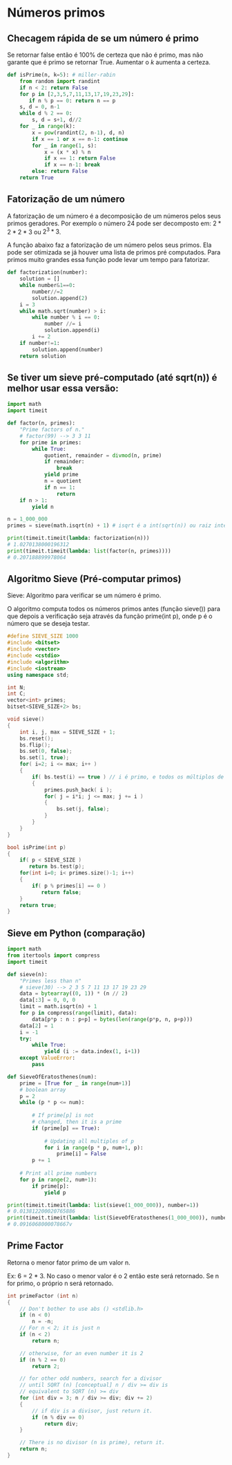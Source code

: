 # Números primos


## Checagem rápida de se um número é primo

Se retornar false então é 100% de certeza que não é primo, mas não garante que é primo se retornar True. Aumentar o $k$ aumenta a certeza. 


```python
def isPrime(n, k=5): # miller-rabin
    from random import randint
    if n < 2: return False
    for p in [2,3,5,7,11,13,17,19,23,29]:
       if n % p == 0: return n == p
    s, d = 0, n-1
    while d % 2 == 0:
        s, d = s+1, d//2
    for _ in range(k):
        x = pow(randint(2, n-1), d, n)
        if x == 1 or x == n-1: continue
        for _ in range(1, s):
            x = (x * x) % n
            if x == 1: return False
            if x == n-1: break
        else: return False
    return True
```



## Fatorização de um número

A fatorização de um número é a decomposição de um números pelos seus primos geradores. Por exemplo o número 24 pode ser decomposto em: $2*2*2*3$ ou $2^3*3$. 

A função abaixo faz a fatorização de um número pelos seus primos. Ela pode ser otimizada se já houver uma lista de primos pré computados. Para primos muito grandes essa função pode levar um tempo para fatorizar.


```python
def factorization(number):
    solution = []
    while number&1==0:
        number//=2
        solution.append(2)
    i = 3
    while math.sqrt(number) > i:
        while number % i == 0:
            number //= i 
            solution.append(i)
        i += 2
    if number!=1:
        solution.append(number)
    return solution
```

## Se tiver um sieve pré-computado (até sqrt(n)) é melhor usar essa versão:
```python
import math
import timeit

def factor(n, primes):
    "Prime factors of n."
    # factor(99) --> 3 3 11
    for prime in primes:
        while True:
            quotient, remainder = divmod(n, prime)
            if remainder:
                break
            yield prime
            n = quotient
            if n == 1:
                return
    if n > 1:
        yield n

n = 1_000_000
primes = sieve(math.isqrt(n) + 1) # isqrt é a int(sqrt(n)) ou raiz inteira

print(timeit.timeit(lambda: factorization(n)))
# 1.0270138000196312
print(timeit.timeit(lambda: list(factor(n, primes))))
# 0.207188899978064
```


## Algoritmo Sieve (Pré-computar primos)
Sieve: Algoritmo para verificar se um número é primo.

O algoritmo computa todos os números primos antes (função sieve()) para que depois a  verificação seja através da função prime(int p), onde p é o número que se deseja testar.

```c++
#define SIEVE_SIZE 1000
#include <bitset>
#include <vector>
#include <cstdio>
#include <algorithm>
#include <iostream>
using namespace std;

int N;
int C;
vector<int> primes;
bitset<SIEVE_SIZE+2> bs;

void sieve()
{
    int i, j, max = SIEVE_SIZE + 1;
    bs.reset();
    bs.flip();
    bs.set(0, false);
    bs.set(1, true);
    for( i=2; i <= max; i++ )
    {
        if( bs.test(i) == true ) // i é primo, e todos os múltiplos de i nao
        {
            primes.push_back( i );
            for( j = i*i; j <= max; j += i )
            {
                bs.set(j, false);
            }
        }
    }
}

bool isPrime(int p)
{
    if( p < SIEVE_SIZE )
       return bs.test(p);
    for(int i=0; i< primes.size()-1; i++)
    {
        if( p % primes[i] == 0 )
           return false;
    }
    return true;
}
```

## Sieve em Python (comparação)

```python
import math
from itertools import compress
import timeit

def sieve(n):
    "Primes less than n"
    # sieve(30) --> 2 3 5 7 11 13 17 19 23 29
    data = bytearray((0, 1)) * (n // 2)
    data[:3] = 0, 0, 0
    limit = math.isqrt(n) + 1
    for p in compress(range(limit), data):
        data[p*p : n : p+p] = bytes(len(range(p*p, n, p+p)))
    data[2] = 1
    i = -1
    try:
        while True:
            yield (i := data.index(1, i+1))
    except ValueError:
        pass

def SieveOfEratosthenes(num):
    prime = [True for _ in range(num+1)]
    # boolean array
    p = 2
    while (p * p <= num):
 
        # If prime[p] is not
        # changed, then it is a prime
        if (prime[p] == True):
 
            # Updating all multiples of p
            for i in range(p * p, num+1, p):
                prime[i] = False
        p += 1
 
    # Print all prime numbers
    for p in range(2, num+1):
        if prime[p]:
            yield p

print(timeit.timeit(lambda: list(sieve(1_000_000)), number=1))
# 0.013812200020765886
print(timeit.timeit(lambda: list(SieveOfEratosthenes(1_000_000)), number=1))
# 0.0916068000078667v

```

## Prime Factor
Retorna o menor fator primo de um valor n.

Ex: 6 = 2 * 3. No caso o menor valor é o 2 então este será retornado.
Se n for primo, o próprio n será retornado.

```c++
int primeFactor (int n)
{
	// Don't bother to use abs () <stdlib.h>
	if (n < 0)
		n = -n;
	// For n < 2; it is just n
	if (n < 2)
		return n;

	// otherwise, for an even number it is 2
	if (n % 2 == 0)
		return 2;

	// for other odd numbers, search for a divisor
	// until SQRT (n) [conceptual] n / div >= div is
	// equivalent to SQRT (n) >= div
	for (int div = 3; n / div >= div; div += 2)
	{
		// if div is a divisor, just return it.
		if (n % div == 0)
			return div;
	}

	// There is no divisor (n is prime), return it.
	return n;
}
```
